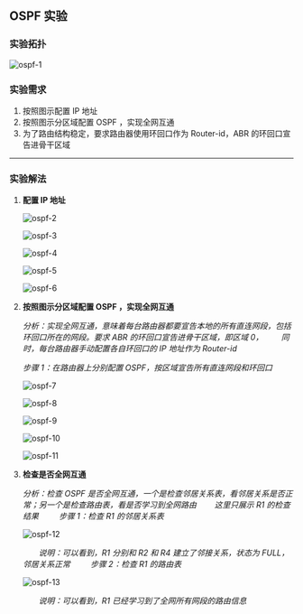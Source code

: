 ## OSPF 实验

### 实验拓扑

![ospf-1](/home/garlic/Desktop/笔记/图片/ospf-1.PNG)

### 实验需求

1. 按照图示配置 IP 地址
2. 按照图示分区域配置 OSPF ，实现全网互通
3. 为了路由结构稳定，要求路由器使用环回口作为 Router-id，ABR 的环回口宣告进骨干区域

------

### 实验解法

1. **配置 IP 地址**

     ![ospf-2](/home/garlic/Desktop/笔记/图片/ospf-2.PNG)

     ![ospf-3](/home/garlic/Desktop/笔记/图片/ospf-3.PNG)

     ![ospf-4](/home/garlic/Desktop/笔记/图片/ospf-4.PNG)

     ![ospf-5](/home/garlic/Desktop/笔记/图片/ospf-5.PNG)

     ![ospf-6](/home/garlic/Desktop/笔记/图片/ospf-6.PNG)

2. **按照图示分区域配置 OSPF ，实现全网互通**

   *分析：实现全网互通，意味着每台路由器都要宣告本地的所有直连网段，包括环回口所在的网段。要求 ABR 的环回口宣告进骨干区域，即区域 0，
      　　同时，每台路由器手动配置各自环回口的 IP 地址作为 Router-id*

   *步骤 1：在路由器上分别配置 OSPF，按区域宣告所有直连网段和环回口*

   ![ospf-7](/home/garlic/Desktop/笔记/图片/ospf-7.PNG)

   ![ospf-8](/home/garlic/Desktop/笔记/图片/ospf-8.PNG)

   ![ospf-9](/home/garlic/Desktop/笔记/图片/ospf-9.PNG)

   ![ospf-10](/home/garlic/Desktop/笔记/图片/ospf-10.PNG)

   ![ospf-11](/home/garlic/Desktop/笔记/图片/ospf-11.PNG)

3. **检查是否全网互通**

   *分析：检查 OSPF 是否全网互通，一个是检查邻居关系表，看邻居关系是否正常；另一个是检查路由表，看是否学习到全网路由
      　　这里只展示 R1 的检查结果*
      　　
   *步骤 1：检查 R1 的邻居关系表*

   ![ospf-12](/home/garlic/Desktop/笔记/图片/ospf-12.PNG)

   　　*说明：可以看到，R1 分别和 R2 和 R4 建立了邻接关系，状态为 FULL，邻居关系正常*
   　　
   *步骤 2：检查 R1 的路由表*

   ![ospf-13](/home/garlic/Desktop/笔记/图片/ospf-13.PNG)

   　　*说明：可以看到，R1 已经学习到了全网所有网段的路由信息*